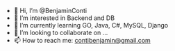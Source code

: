 - 👋 Hi, I’m @BenjaminConti
- 👀 I’m interested in Backend and DB
- 🌱 I’m currently learning GO, Java, C#, MySQL, Django
- 💞️ I’m looking to collaborate on ...
- 📫 How to reach me: contibenjamin@gmail.com
